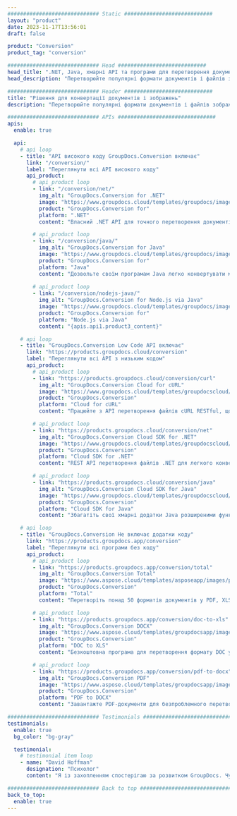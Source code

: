 ```yaml
---
############################# Static ############################
layout: "product"
date: 2023-11-17T13:56:01
draft: false

product: "Conversion"
product_tag: "conversion"

############################# Head ############################
head_title: ".NET, Java, хмарні API та програми для перетворення документів від GroupDocs"
head_description: "Перетворюйте популярні формати документів і файлів зображень на будь-якій платформі за допомогою програм і рішень на основі API."

############################# Header ############################
title: "Рішення для конвертації документів і зображень"
description: "Перетворюйте популярні формати документів і файлів зображень на будь-якій платформі за допомогою програм і рішень на основі API."

############################# APIs ###############################
apis:
  enable: true

  api:
    # api loop
    - title: "API високого коду GroupDocs.Conversion включає"
      link: "/conversion/"
      label: "Переглянути всі API високого коду"
      api_product:
        # api_product loop
        - link: "/conversion/net/"
          img_alt: "GroupDocs.Conversion for .NET"
          image: "https://www.groupdocs.cloud/templates/groupdocs/images/product-logos/groupdocs-conversion-net.png"
          product: "GroupDocs.Conversion for"
          platform: ".NET"
          content: "Власний .NET API для точного перетворення документів і форматів файлів зображень у будь-які типи програм .NET. Підтримує додавання водяних знаків під час перетворення."

        # api_product loop
        - link: "/conversion/java/"
          img_alt: "GroupDocs.Conversion for Java"
          image: "https://www.groupdocs.cloud/templates/groupdocs/images/product-logos/groupdocs-conversion-java.png"
          product: "GroupDocs.Conversion for"
          platform: "Java"
          content: "Дозвольте своїм програмам Java легко конвертувати між усіма галузевими стандартними форматами документів, включаючи Microsoft Office, PDF, HTML, зображення та багато інших."
          
        # api_product loop
        - link: "/conversion/nodejs-java/"
          img_alt: "GroupDocs.Conversion for Node.js via Java"
          image: "https://www.groupdocs.cloud/templates/groupdocs/images/product-logos/groupdocs-conversion-nodejs-java.png"
          product: "GroupDocs.Conversion for"
          platform: "Node.js via Java"
          content: "{apis.api1.product3_content}"

    # api loop
    - title: "GroupDocs.Conversion Low Code API включає"
      link: "https://products.groupdocs.cloud/conversion"
      label: "Переглянути всі API з низьким кодом"
      api_product:
        # api_product loop
        - link: "https://products.groupdocs.cloud/conversion/curl"
          img_alt: "GroupDocs.Conversion Cloud for cURL"
          image: "https://www.groupdocs.cloud/templates/groupdocscloud/images/sdk/272x272/groupdocs_conversion-for-curl.png"
          product: "GroupDocs.Conversion"
          platform: "Cloud for cURL"
          content: "Працюйте з API перетворення файлів cURL RESTful, щоб легко конвертувати Microsoft Office, PDF, електронну пошту, Project, HTML та інші поширені формати файлів у ваших програмах."

        # api_product loop
        - link: "https://products.groupdocs.cloud/conversion/net"
          img_alt: "GroupDocs.Conversion Cloud SDK for .NET"
          image: "https://www.groupdocs.cloud/templates/groupdocscloud/images/sdk/272x272/groupdocs_conversion-for-net.png"
          product: "GroupDocs.Conversion"
          platform: "Cloud SDK for .NET"
          content: "REST API перетворення файлів .NET для легкого конвертування Microsoft Office, PDF, електронної пошти, Project, HTML та інших поширених форматів файлів на будь-якій платформі за допомогою Cloud SDK."

        # api_product loop
        - link: "https://products.groupdocs.cloud/conversion/java"
          img_alt: "GroupDocs.Conversion Cloud SDK for Java"
          image: "https://www.groupdocs.cloud/templates/groupdocscloud/images/sdk/272x272/groupdocs_conversion-for-java.png"
          product: "GroupDocs.Conversion"
          platform: "Cloud SDK for Java"
          content: "Збагатіть свої хмарні додатки Java розширеними функціями перетворення документів на будь-якій платформі, яка підтримує REST API."

    # api loop
    - title: "GroupDocs.Conversion Не включає додатки коду"
      link: "https://products.groupdocs.app/conversion"
      label: "Переглянути всі програми без коду"
      api_product:
        # api_product loop
        - link: "https://products.groupdocs.app/conversion/total"
          img_alt: "GroupDocs.Conversion Total"
          image: "https://www.aspose.cloud/templates/asposeapp/images/products/logo/aspose_conversion-app.png"
          product: "GroupDocs.Conversion"
          platform: "Total"
          content: "Перетворіть понад 50 форматів документів у PDF, XLSX, DOCX, XPS, HTML тощо."

        # api_product loop
        - link: "https://products.groupdocs.app/conversion/doc-to-xls"
          img_alt: "GroupDocs.Conversion DOCX"
          image: "https://www.aspose.cloud/templates/groupdocsapp/images/products/logo/groupdocs_words-app.png"
          product: "GroupDocs.Conversion"
          platform: "DOC to XLS"
          content: "Безкоштовна програма для перетворення формату DOC у формат XLS із будь-якого веб-браузера."

        # api_product loop
        - link: "https://products.groupdocs.app/conversion/pdf-to-docx"
          img_alt: "GroupDocs.Conversion PDF"
          image: "https://www.aspose.cloud/templates/groupdocsapp/images/products/logo/groupdocs_pdf-app.png"
          product: "GroupDocs.Conversion"
          platform: "PDF to DOCX"
          content: "Завантажте PDF-документи для безпроблемного перетворення у формат Word (DOCX)."

############################# Testimonials ###############################
testimonials:
  enable: true
  bg_color: "bg-gray"

  testimonial:
    # testimonial item loop
    - name: "David Hoffman"
      designation: "Психолог"
      content: "Я із захопленням спостерігаю за розвитком GroupDocs. Чуйність вашої всієї команди дуже допомогла мені, коли я розмовляю з кимось у GroupDocs, я можу гарантувати, що хтось слухає та сприяє тому, щоб усе відбувалося."

############################# Back to top ###############################
back_to_top:
  enable: true
---
```


